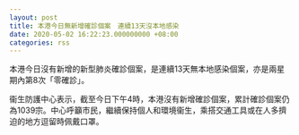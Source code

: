 ```yaml
---
layout: post
title: 本港今日無新增確診個案　連續13天沒本地感染
date: 2020-05-02 16:22:23.000000000 +08:00
categories: rss
---
```


本港今日沒有新增的新型肺炎確診個案，是連續13天無本地感染個案，亦是兩星期內第8次「零確診」。 

衞生防護中心表示，截至今日下午4時，本港沒有新增確診個案，累計確診個案仍為1039宗。中心呼籲市民，繼續保持個人和環境衞生，乘搭交通工具或在人多擠迫的地方逗留時佩戴口罩。

